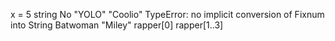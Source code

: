 x = 5
string
No
"YOLO"
"Coolio"
TypeError: no implicit conversion of Fixnum into String
Batwoman
"Miley"
rapper[0]
rapper[1..3]